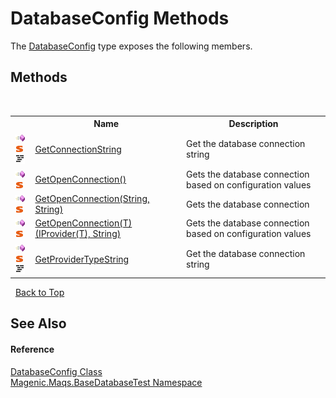 # DatabaseConfig Methods
 

The <a href="MAQS_5/DataBase_AUTOGENERATED/DatabaseConfig_Class">DatabaseConfig</a> type exposes the following members.


## Methods
&nbsp;<table><tr><th></th><th>Name</th><th>Description</th></tr><tr><td>![Public method](media/pubmethod.gif "Public method")![Static member](media/static.gif "Static member")![Code example](media/CodeExample.png "Code example")</td><td><a href="MAQS_5/DataBase_AUTOGENERATED/DatabaseConfig-GetConnectionString_Method">GetConnectionString</a></td><td>
Get the database connection string</td></tr><tr><td>![Public method](media/pubmethod.gif "Public method")![Static member](media/static.gif "Static member")</td><td><a href="MAQS_5/DataBase_AUTOGENERATED/DatabaseConfig-GetOpenConnection_Method()">GetOpenConnection()</a></td><td>
Gets the database connection based on configuration values</td></tr><tr><td>![Public method](media/pubmethod.gif "Public method")![Static member](media/static.gif "Static member")</td><td><a href="MAQS_5/DataBase_AUTOGENERATED/DatabaseConfig-GetOpenConnection_Method_(String,_String)">GetOpenConnection(String, String)</a></td><td>
Gets the database connection</td></tr><tr><td>![Public method](media/pubmethod.gif "Public method")![Static member](media/static.gif "Static member")</td><td><a href="MAQS_5/DataBase_AUTOGENERATED/DatabaseConfig-GetOpenConnection('T')_Method_(IProvider('T'),_String)">GetOpenConnection(T)(IProvider(T), String)</a></td><td>
Gets the database connection based on configuration values</td></tr><tr><td>![Public method](media/pubmethod.gif "Public method")![Static member](media/static.gif "Static member")![Code example](media/CodeExample.png "Code example")</td><td><a href="MAQS_5/DataBase_AUTOGENERATED/DatabaseConfig-GetProviderTypeString_Method">GetProviderTypeString</a></td><td>
Get the database connection string</td></tr></table>&nbsp;
<a href="#databaseconfig-methods">Back to Top</a>

## See Also


#### Reference
<a href="MAQS_5/DataBase_AUTOGENERATED/DatabaseConfig_Class">DatabaseConfig Class</a><br /><a href="MAQS_5/DataBase_AUTOGENERATED/Magenic-Maqs-BaseDatabaseTest_Namespace">Magenic.Maqs.BaseDatabaseTest Namespace</a><br />